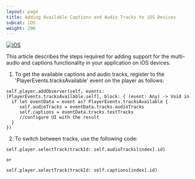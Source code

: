 ```yaml
---
layout: page
title: Adding Available Captions and Audio Tracks to iOS Devices
subcat: iOS
weight: 290
---
```


[![iOS](https://img.shields.io/badge/iOS-Supported-green.svg)](https://github.com/kaltura/player-sdk-native-ios) 

This article describes the steps required for adding support for the multi-audio and captions functionality in your application on iOS devices.

1. To get the available captions and audio tracks, register to the 'PlayerEvents.tracksAvailable' event on the player as follows:

```
self.player.addObserver(self, events: [PlayerEvents.tracksAvailable.self], block: { (event: Any) -> Void in
  if let eventData = event as? PlayerEvents.tracksAvailable {
     self.audioTracks = eventData.tracks.audioTracks
     self.captions = eventData.tracks.textTracks
     //configure UI with the result
  }
})
```

2. To switch between tracks, use the following code:

```
self.player.selectTrack(trackId: self.audioTracks[index].id)

or

self.player.selectTrack(trackId: self.captions[index].id)
```
